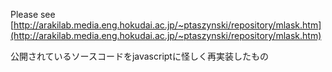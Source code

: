 Please see
[http://arakilab.media.eng.hokudai.ac.jp/~ptaszynski/repository/mlask.htm](http://arakilab.media.eng.hokudai.ac.jp/~ptaszynski/repository/mlask.htm)

公開されているソースコードをjavascriptに怪しく再実装したもの
